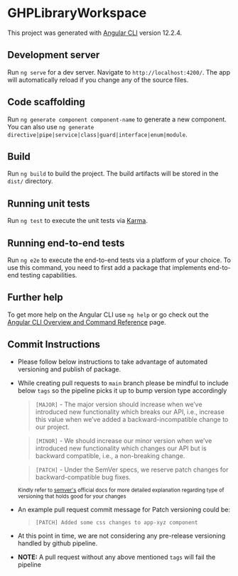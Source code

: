 # GHPLibraryWorkspace

This project was generated with [Angular CLI](https://github.com/angular/angular-cli) version 12.2.4.

## Development server

Run `ng serve` for a dev server. Navigate to `http://localhost:4200/`. The app will automatically reload if you change any of the source files.

## Code scaffolding

Run `ng generate component component-name` to generate a new component. You can also use `ng generate directive|pipe|service|class|guard|interface|enum|module`.

## Build

Run `ng build` to build the project. The build artifacts will be stored in the `dist/` directory.

## Running unit tests

Run `ng test` to execute the unit tests via [Karma](https://karma-runner.github.io).

## Running end-to-end tests

Run `ng e2e` to execute the end-to-end tests via a platform of your choice. To use this command, you need to first add a package that implements end-to-end testing capabilities.

## Further help

To get more help on the Angular CLI use `ng help` or go check out the [Angular CLI Overview and Command Reference](https://angular.io/cli) page.

## Commit Instructions

- Please follow below instructions to take advantage of automated versioning and publish of package.

- While creating pull requests to `main` branch please be mindful to include below `tags` so the pipeline picks it up to bump version type accordingly

  > `[MAJOR]` - The major version should increase when we’ve introduced new functionality which breaks our API, i.e., increase this value when we’ve added a backward-incompatible change to our project.

  > `[MINOR]` - We should increase our minor version when we’ve introduced new functionality which changes our API but is backward compatible, i.e., a non-breaking change.

  > `[PATCH]` - Under the SemVer specs, we reserve patch changes for backward-compatible bug fixes.

  <sub>Kindly refer to [semver's](https://semver.org/) official docs for more detailed explanation regarding type of versioning that holds good for your changes</sub>

- An example pull request commit message for Patch versioning could be:
  > `[PATCH] Added some css changes to app-xyz component`
  
- At this point in time, we are not considering any pre-release versioning handled by github pipeline.

- **NOTE:** A pull request without any above mentioned `tags` will fail the pipeline
